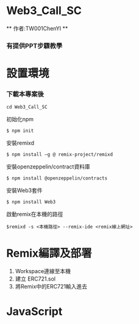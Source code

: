 # Web3_Call_SC
** 作者:TW001ChenYI **
### 有提供PPT步驟教學

# 設置環境

### 下載本專案後
    cd Web3_Call_SC 

初始化npm

    $ npm init

安裝remixd

    $ npm install –g @ remix-project/remixd

安裝openzeppelin/contract資料庫

    $ npm install @openzeppelin/contracts

安裝Web3套件

    $ npm install Web3

啟動remix在本機的路徑

    $remixd -s <本機路徑> --remix-ide <remix線上網址>


# Remix編譯及部署

1. Workspace連線至本機 
1. 建立 ERC721.sol
2. 將Remix中的ERC721輸入進去

# JavaScript